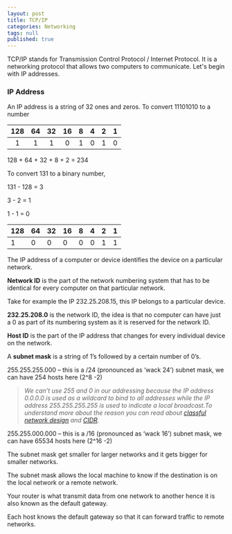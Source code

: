 ```yaml
---
layout: post
title: TCP/IP
categories: Networking
tags: null
published: true
---
```

TCP/IP stands for Transmission Control Protocol / Internet Protocol. It is a networking protocol that allows two computers to communicate. Let's begin with IP addresses.

### IP Address

An IP address is a string of 32 ones and zeros.
To convert 11101010 to a number

| 128 | 64 | 32 | 16 | 8 | 4 | 2 | 1 |
|:----:|:----:|:----:|:----:|:----:|:----:|:----:|:----:|
|  1  |  1 |  1 |  0 | 1 | 0 | 1 | 0 |

128 + 64 + 32 + 8 + 2 = 234

To convert 131 to a binary number,

131 - 128 = 3

3 - 2 = 1

1 - 1 = 0

| 128 | 64 | 32 | 16 | 8 | 4 | 2 | 1 |
|---|---|---|---|---|---|---|---|
|  1  |  0 |  0 |  0 | 0 | 0 | 1 | 1 |

The IP address of a computer or device identifies the device on a particular network.

**Network ID** is the part of the network numbering system that has to be identical for every computer on that particular network.

Take for example the IP 232.25.208.15, this IP belongs to a particular device.

**232.25.208.0** is the network ID, the idea is that no computer can have just a 0 as part of its numbering system as it is reserved for the network ID.

**Host ID** is the part of the IP address that changes for every individual device on the network.

A **subnet mask** is a string of 1’s followed by a certain number of 0’s.

255.255.255.000 – this is a /24 (pronounced as ‘wack 24’) subnet mask, we can have 254 hosts here (2^8 -2)


>_We can’t use 255 and 0 in our addressing because the IP address 0.0.0.0 is used as a wildcard to bind to all addresses while the IP address 255.255.255.255 is used to indicate a local broadcast.To understand more about the reason you can read about [classful network design](https://en.wikipedia.org/wiki/Classfulnetwork) and [CIDR](https://en.wikipedia.org/wiki/ClasslessInter-DomainRouting)._


255.255.000.000 – this is a /16 (pronounced as ‘wack 16’) subnet mask, we can have 65534 hosts here (2^16 -2)

The subnet mask get smaller for larger networks and it gets bigger for smaller networks.

The subnet mask allows the local machine to know if the destination is on the local network or a remote network.

Your router is what transmit data from one network to another hence it is also known as the default gateway.

Each host knows the default gateway so that it can forward traffic to remote networks.
